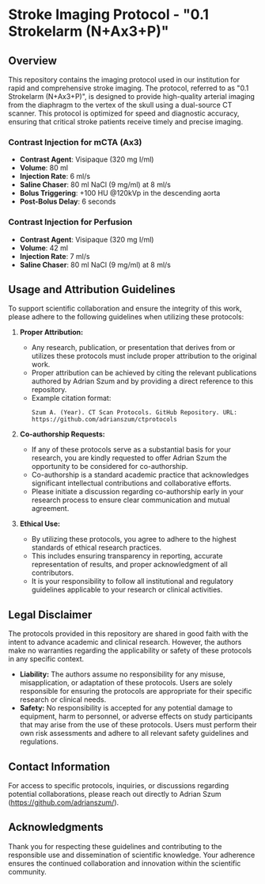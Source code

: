 # Stroke Imaging Protocol - "0.1 Strokelarm (N+Ax3+P)"

## Overview

This repository contains the imaging protocol used in our institution for rapid and comprehensive stroke imaging. The protocol, referred to as "0.1 Strokelarm (N+Ax3+P)", is designed to provide high-quality arterial imaging from the diaphragm to the vertex of the skull using a dual-source CT scanner. This protocol is optimized for speed and diagnostic accuracy, ensuring that critical stroke patients receive timely and precise imaging.

### Contrast Injection for mCTA (Ax3)

- **Contrast Agent**: Visipaque (320 mg I/ml)
- **Volume**: 80 ml
- **Injection Rate**: 6 ml/s
- **Saline Chaser**: 80 ml NaCl (9 mg/ml) at 8 ml/s
- **Bolus Triggering**: +100 HU @120kVp in the descending aorta
- **Post-Bolus Delay**: 6 seconds

### Contrast Injection for Perfusion

- **Contrast Agent**: Visipaque (320 mg I/ml)
- **Volume**: 42 ml
- **Injection Rate**: 7 ml/s
- **Saline Chaser**: 80 ml NaCl (9 mg/ml) at 8 ml/s

## Usage and Attribution Guidelines

To support scientific collaboration and ensure the integrity of this work, please adhere to the following guidelines when utilizing these protocols:

1. **Proper Attribution:**
   - Any research, publication, or presentation that derives from or utilizes these protocols must include proper attribution to the original work.
   - Proper attribution can be achieved by citing the relevant publications authored by Adrian Szum and by providing a direct reference to this repository.
   - Example citation format:
     ```
     Szum A. (Year). CT Scan Protocols. GitHub Repository. URL: https://github.com/adrianszum/ctprotocols
     ```

2. **Co-authorship Requests:**
   - If any of these protocols serve as a substantial basis for your research, you are kindly requested to offer Adrian Szum the opportunity to be considered for co-authorship.
   - Co-authorship is a standard academic practice that acknowledges significant intellectual contributions and collaborative efforts.
   - Please initiate a discussion regarding co-authorship early in your research process to ensure clear communication and mutual agreement.

3. **Ethical Use:**
   - By utilizing these protocols, you agree to adhere to the highest standards of ethical research practices.
   - This includes ensuring transparency in reporting, accurate representation of results, and proper acknowledgment of all contributors.
   - It is your responsibility to follow all institutional and regulatory guidelines applicable to your research or clinical activities.

## Legal Disclaimer

The protocols provided in this repository are shared in good faith with the intent to advance academic and clinical research. However, the authors make no warranties regarding the applicability or safety of these protocols in any specific context.

- **Liability:** The authors assume no responsibility for any misuse, misapplication, or adaptation of these protocols. Users are solely responsible for ensuring the protocols are appropriate for their specific research or clinical needs.
- **Safety:** No responsibility is accepted for any potential damage to equipment, harm to personnel, or adverse effects on study participants that may arise from the use of these protocols. Users must perform their own risk assessments and adhere to all relevant safety guidelines and regulations.

## Contact Information

For access to specific protocols, inquiries, or discussions regarding potential collaborations, please reach out directly to Adrian Szum (https://github.com/adrianszum/).

## Acknowledgments

Thank you for respecting these guidelines and contributing to the responsible use and dissemination of scientific knowledge. Your adherence ensures the continued collaboration and innovation within the scientific community.
